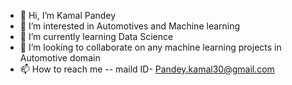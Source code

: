- 👋 Hi, I’m Kamal Pandey
- 👀 I’m interested in Automotives and Machine learning
- 🌱 I’m currently learning Data Science
- 💞️ I’m looking to collaborate on any machine learning projects in Automotive domain
- 📫 How to reach me -- maild ID- Pandey.kamal30@gmail.com

<!---
KamalPandey30/KamalPandey30 is a ✨ special ✨ repository because its `README.md` (this file) appears on your GitHub profile.
You can click the Preview link to take a look at your changes.
--->
